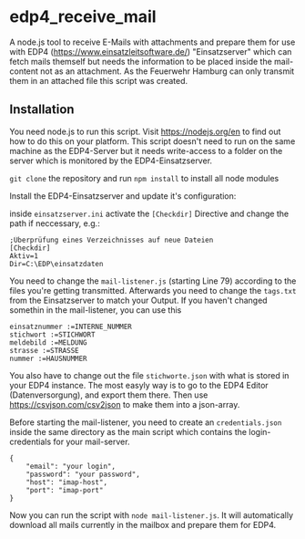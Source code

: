 # edp4_receive_mail
 
A node.js tool to receive E-Mails with attachments and prepare them for use with EDP4 (https://www.einsatzleitsoftware.de/) "Einsatzserver" which can fetch mails themself but needs the information to be placed inside the mail-content not as an attachment. As the Feuerwehr Hamburg can only transmit them in an attached file this script was created.

## Installation
You need node.js to run this script. Visit https://nodejs.org/en to find out how to do this on your platform. This script doesn't need to run on the same machine as the EDP4-Server but it needs write-access to a folder on the server which is monitored by the EDP4-Einsatzserver.

``git clone`` the repository and run ``npm install`` to install all node modules

Install the EDP4-Einsatzserver and update it's configuration:

inside ``einsatzserver.ini`` activate the ``[Checkdir]`` Directive and change the path if neccessary, e.g.:
```
;Überprüfung eines Verzeichnisses auf neue Dateien
[Checkdir]
Aktiv=1
Dir=C:\EDP\einsatzdaten
```

You need to change the ``mail-listener.js`` (starting Line 79) according to the files you're getting transmitted. Afterwards you need to change the ``tags.txt`` from the Einsatzserver to match your Output. If you haven't changed somethin in the mail-listener, you can use this
```
einsatznummer :=INTERNE_NUMMER
stichwort :=STICHWORT
meldebild :=MELDUNG
strasse :=STRASSE
nummer :=HAUSNUMMER
```

You also have to change out the file ``stichworte.json`` with what is stored in your EDP4 instance. The most easyly way is to go to the EDP4 Editor (Datenversorgung), and export them there. Then use https://csvjson.com/csv2json to make them into a json-array.

Before starting the mail-listener, you need to create an ``credentials.json`` inside the same directory as the main script which contains the login-credentials for your mail-server.
```
{
    "email": "your login",
    "password": "your password",
    "host": "imap-host",
    "port": "imap-port"
}
```

Now you can run the script with ``node mail-listener.js``. It will automatically download all mails currently in the mailbox and prepare them for EDP4.
